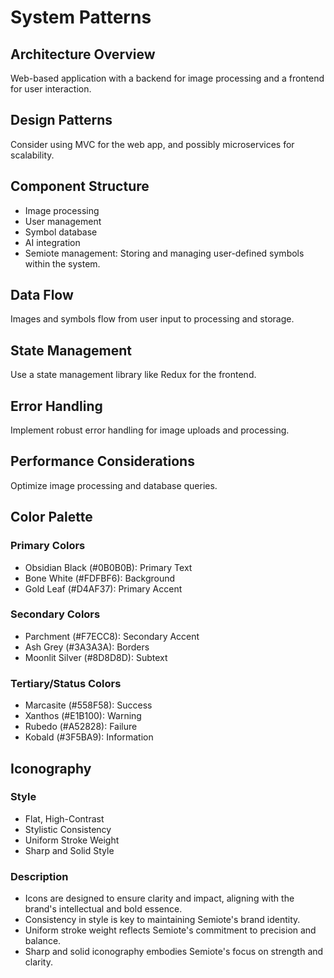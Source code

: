 # System Patterns

## Architecture Overview
Web-based application with a backend for image processing and a frontend for user interaction.

## Design Patterns
Consider using MVC for the web app, and possibly microservices for scalability.

## Component Structure
- Image processing
- User management
- Symbol database
- AI integration
- Semiote management: Storing and managing user-defined symbols within the system.

## Data Flow
Images and symbols flow from user input to processing and storage.

## State Management
Use a state management library like Redux for the frontend.

## Error Handling
Implement robust error handling for image uploads and processing.

## Performance Considerations
Optimize image processing and database queries.

## Color Palette
### Primary Colors
- Obsidian Black (#0B0B0B): Primary Text
- Bone White (#FDFBF6): Background
- Gold Leaf (#D4AF37): Primary Accent

### Secondary Colors
- Parchment (#F7ECC8): Secondary Accent
- Ash Grey (#3A3A3A): Borders
- Moonlit Silver (#8D8D8D): Subtext

### Tertiary/Status Colors
- Marcasite (#558F58): Success
- Xanthos (#E1B100): Warning
- Rubedo (#A52828): Failure
- Kobald (#3F5BA9): Information

## Iconography
### Style
- Flat, High-Contrast
- Stylistic Consistency
- Uniform Stroke Weight
- Sharp and Solid Style

### Description
- Icons are designed to ensure clarity and impact, aligning with the brand's intellectual and bold essence.
- Consistency in style is key to maintaining Semiote's brand identity.
- Uniform stroke weight reflects Semiote's commitment to precision and balance.
- Sharp and solid iconography embodies Semiote's focus on strength and clarity. 
